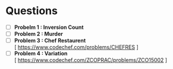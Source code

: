 # Questions 

- [ ] **Probelm 1 : Inversion Count**  
- [ ] **Problem 2 : Murder**  
- [ ] **Problem 3 : Chef Restaurent**   
      [ https://www.codechef.com/problems/CHEFRES ]   
- [ ] **Problem 4 : Variation**   
      [ https://www.codechef.com/ZCOPRAC/problems/ZCO15002 ]  
